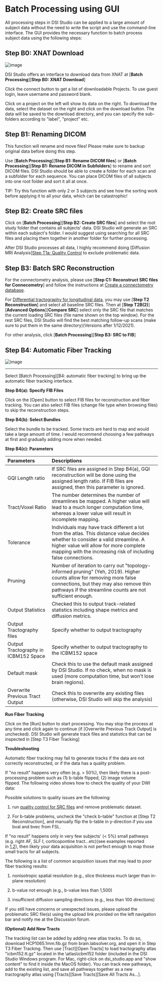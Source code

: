 # Batch Processing using GUI

All processing steps in DSI Studio can be applied to a large amount of subject data without the need to write the script and use the command-line interface. The GUI provides the necessary function to batch process subject data using the following steps:

## Step B0: XNAT Download

![image](https://user-images.githubusercontent.com/275569/147839715-c06d0643-c0c8-45ea-a56b-8195ef4be4e3.png)

DSI Studio offers an interface to download data from XNAT at [**Batch Processing**][**Step B0: XNAT Download**]

Click the connect button to get a list of downloadable Projects. To use guest login, leave username and password blank.

Click on a project on the left will show its data on the right. To download the data, select the dataset on the right and click on the download button. The data will be saved to the download directory, and you can specify the sub-folders according to "label", "project" etc.

## Step B1: Renaming DICOM

This function will rename and move files! Please make sure to backup original data before doing this step.

Use [**Batch Processing**][**Step B1: Rename DICOM files**] or [**Batch Processing**][**Step B1: Rename DICOM in Subfolders**] to rename and sort DICOM files. DSI Studio should be able to create a folder for each scan and a subfolder for each sequence. You can place DICOM files of all subjects into one root folder and sort it all at once.

TIP: Try this function with only 2 or 3 subjects and see how the sorting work before applying it to all your data, which can be catastrophic!

## Step B2: Create SRC files

Click on [**Batch Processing**][**Step B2: Create SRC files**] and select the root study folder that contains all subjects' data. DSI Studio will generate an SRC within each subject's folder. I would suggest using searching for all SRC files and placing them together in another folder for further processing.

After DSI Studio processes all data, I highly recommend doing [Diffusion MRI Analysis][Step T1a: Quality Control](/doc/gui_t1.html#step-t1a-quality-control-optional) to exclude problematic data.

## Step B3: Batch SRC Reconstruction

For the connectometry analysis, please use [**Step C1: Reconstruct SRC files for Connecometry**] and follow the instructions at [Create a connectometry database](https://sites.google.com/a/labsolver.org/dsi-studio/Manual/create-a-connectometry-database).

For [Differential tractography for longitudinal data](https://sites.google.com/a/labsolver.org/dsi-studio/Manual/differential-tractography), you may use [**Step T2 Reconstruction**] and select all baseline SRC files. Then at [**Step T2B(2)**][**Advanced Options**][**Compare SRC**] select only the SRC file that matches the current loading SRC files (file name shown on the top window). For the rest SRC files, DSI Studio will find the best matching follow-up scans (make sure to put them in the same directory)(Versions after 1/12/2021).

For other analysis, click [**Batch Processing**][**Step B3: SRC to FIB**]

## Step B4: Automatic Fiber Tracking

![image](https://user-images.githubusercontent.com/275569/147839692-9a136412-6734-4b8f-880c-c5571d464cfe.png)

---

Select [Batch Processing][B4: automatic fiber tracking] to bring up the automatic fiber tracking interface.


**Step B4(a): Specify FIB Files**

Click on the [Open] button to select FIB files for reconstruction and fiber tracking. You can also select FIB files (change file type when browsing files) to skip the reconstruction steps.

**Step B4(b): Select Bundles**

Select the bundle to be tracked. Some tracts are hard to map and would take a large amount of time. I would recommend choosing a few pathways at first and gradually adding more when needed.

**Step B4(c): Parameters**

| Parameters | Descriptions |
|:-----------|:-------------|
| GQI Length ratio | If SRC files are assigned in Step B4(a), GQI reconstruction will be done using the assigned length ratio. If FIB files are assigned, then this parameter is ignored. |
| Tract/Voxel Ratio | The number determines the number of streamlines be mapped. A higher value will lead to a much longer computation time, whereas a lower value will result in incomplete mapping. |
| Tolerance | Individuals may have track different a lot from the atlas. This distance value decides whether to consider a valid streamline. A higher value will allow for more complete mapping with the increasing risk of including false connections. |
| Pruning | Number of iteration to carry out "topology-informed pruning" (Yeh, 2019). Higher counts allow for removing more false connections, but they may also remove thin pathways if the streamline counts are not sufficient enough. |
| Output Statistics | Checked this to output track-related statistics including shape metrics and diffusion metrics. |
| Output Tractography files | Specify whether to output tractography |
| Output Tractography in ICBM152 Space | Specify whether to output tractography to the ICBM152 space|
| Default mask | Check this to use the default mask assigned by DSI Studio. If no check, when no mask is used (more computation time, but won't lose brain regions). |
| Overwrite Previous Tract Output | Check this to overwrite any existing files (otherwise, DSI Studio will skip the analysis) |

**Run Fiber Tracking**

Click on the [Run] button to start processing. You may stop the process at any time and click again to continue (if [Overwrite Previous Track Output] is unchecked).
DSI Studio will generate track files and statistics that can be inspected in [Step T3 Fiber Tracking]

**Troubleshooting**

Automatic fiber tracking may fail to generate tracks if the data are not correctly reconstructed, or if the data has a quality problem.

If "no result" happens very often (e.g. > 50%), then likely there is a post-processing problem such as (1) b-table flipped, (2) image volume flipped. The following video shows how to check the quality of your DWI data:

Possible solutions to quality issues are the following:

1. run [quality control for SRC files](/doc/gui_t1.html#batch-quality-control) and remove problematic dataset.

2. For b-table problems, uncheck the "check b-table" function at [Step T2 Reconstruction], and manually flip the b-table in y-direction if you use bval and bvec from FSL.

If "no result" happens only in very few subjects' (< 5%) small pathways (e.g. right AF, SLF I, corticopontine tract...etc)(see examples reported in [1](https://groups.google.com/g/dsi-studio/c/wfXcuxk1I3g),[2](https://groups.google.com/g/dsi-studio/c/oOVyL9MN7PQ)), then likely your data acquisition is not perfect enough to map those small tracts for all subjects.

The following is a list of common acquisition issues that may lead to poor fiber tracking results:

1. nonisotropic spatial resolution (e.g., slice thickness much larger than in-plane resolution)

2. b-value not enough (e.g., b-value less than 1,500)

3. insufficient diffusion sampling directions (e.g., less than 100 directions)

If you still have concerns or unexpected issues, please upload the problematic SRC file(s) using the upload link provided on the left navigation bar and notify me at the Discussion forum.

**(Optional) Add New Tracts**

The tracking list can be added by adding new atlas tracks. To do so, download HCP1065.1mm.fib.gz from brain.labsolver.org, and open it in Step T3 Fiber Tracking. Then use [Tract][Open Tracts] to load tractography atlas "icbm152.tt.gz" located in the \atlas\icbm152 folder (included in the DSI Studio Windows program. For Mac, right-click on dsi_studio.app and "show content" to find it inside the MacOS folder). You can track new pathways, add to the existing list, and save all pathways together as a new tractography atlas using [Tracts][Save Tracts][Save All Tracts As...].
